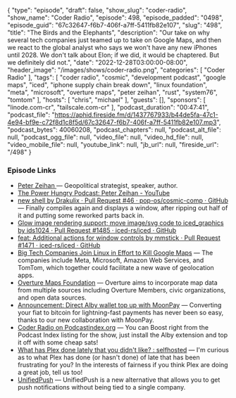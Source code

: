 {
  "type": "episode",
  "draft": false,
  "show_slug": "coder-radio",
  "show_name": "Coder Radio",
  "episode": 498,
  "episode_padded": "0498",
  "episode_guid": "67c32647-f6b7-406f-a7ff-5411fb82e107",
  "slug": "498",
  "title": "The Birds and the Elephants",
  "description": "Our take on why several tech companies just teamed up to take on Google Maps, and then we react to the global analyst who says we won't have any new iPhones until 2028. We don't talk about Elon; if we did, it would be chaptered. But we definitely did not.",
  "date": "2022-12-28T03:00:00-08:00",
  "header_image": "/images/shows/coder-radio.png",
  "categories": [
    "Coder Radio"
  ],
  "tags": [
    "coder radio",
    "cosmic",
    "development podcast",
    "google maps",
    "iced",
    "iphone supply chain break down",
    "linux foundation",
    "meta",
    "microsoft",
    "overture maps",
    "peter zeihan",
    "rust",
    "system76",
    "tomtom"
  ],
  "hosts": [
    "chris",
    "michael"
  ],
  "guests": [],
  "sponsors": [
    "linode.com-cr",
    "tailscale.com-cr"
  ],
  "podcast_duration": "00:47:41",
  "podcast_file": "https://aphid.fireside.fm/d/1437767933/b44de5fa-47c1-4e94-bf9e-c72f8d1c8f5d/67c32647-f6b7-406f-a7ff-5411fb82e107.mp3",
  "podcast_bytes": 40060208,
  "podcast_chapters": null,
  "podcast_alt_file": null,
  "podcast_ogg_file": null,
  "video_file": null,
  "video_hd_file": null,
  "video_mobile_file": null,
  "youtube_link": null,
  "jb_url": null,
  "fireside_url": "/498"
}


### Episode Links

  * [Peter Zeihan ](https://twitter.com/PeterZeihan "Peter Zeihan ") — Geopolitical strategist, speaker, author. 
  * [The Power Hungry Podcast: Peter Zeihan - YouTube](https://www.youtube.com/watch?v=Ai6OOQrt7_o&t=2010s "The Power Hungry Podcast: Peter Zeihan - YouTube")
  * [new shell by Drakulix · Pull Request #46 · pop-os/cosmic-comp · GitHub](https://github.com/pop-os/cosmic-comp/pull/46 "new shell by Drakulix · Pull Request #46 · pop-os/cosmic-comp · GitHub") — Finally compiles again and displays a window, after ripping out half of it and putting some reworked parts back in.
  * [Glow image rendering support; move image/svg code to iced_graphics by ids1024 · Pull Request #1485 · iced-rs/iced · GitHub](https://github.com/iced-rs/iced/pull/1485 "Glow image rendering support; move image/svg code to iced_graphics by ids1024 · Pull Request #1485 · iced-rs/iced · GitHub")
  * [feat: Additional actions for window controls by mmstick · Pull Request #1471 · iced-rs/iced · GitHub](https://github.com/iced-rs/iced/pull/1471 "feat: Additional actions for window controls by mmstick · Pull Request #1471 · iced-rs/iced · GitHub")
  * [Big Tech Companies Join Linux in Effort to Kill Google Maps](https://gizmodo.com/linux-google-maps-meta-aws-microsoft-tomtom-1849899375 "Big Tech Companies Join Linux in Effort to Kill Google Maps") — The companies include Meta, Microsoft, Amazon Web Services, and TomTom, which together could facilitate a new wave of geolocation apps.
  * [Overture Maps Foundation](https://overturemaps.org/ "Overture Maps Foundation") — Overture aims to incorporate map data from multiple sources including Overture Members, civic organizations, and open data sources.
  * [Announcement: Direct Alby wallet top up with MoonPay](https://blog.getalby.com/announcement-bitcoin-onramp-with-moonpay/ "Announcement: Direct Alby wallet top up with MoonPay") — Converting your fiat to bitcoin for lightning-fast payments has never been so easy, thanks to our new collaboration with MoonPay.
  * [Coder Radio on Podcastindex.org](https://podcastindex.org/podcast/487548 "Coder Radio on Podcastindex.org") — You can Boost right from the Podcast Index listing for the show, just install the Alby extension and top it off with some cheap sats!
  * [What has Plex done lately that you didn't like? : selfhosted](https://old.reddit.com/r/selfhosted/comments/zw4k2h/what_has_plex_done_lately_that_you_didnt_like/ "What has Plex done lately that you didn't like? : selfhosted") — I'm curious as to what Plex has done (or hasn't done) of late that has been frustrating for you? In the interests of fairness if you think Plex are doing a great job, tell us too!
  * [UnifiedPush](https://f-droid.org/2022/12/18/unifiedpush.html "UnifiedPush") — UnifiedPush is a new alternative that allows you to get push notifications without being tied to a single company.


